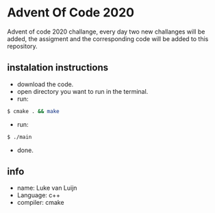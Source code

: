 
# Advent Of Code 2020

Advent of code 2020 challange, every day two new challanges will be added, the assigment and the corresponding code will be added to this repository.

## instalation instructions

- download the code.
- open directory you want to run in the terminal.
- run: 

```bash 
$ cmake . && make 
```
- run: 
```bash
$ ./main
```
- done.

## info

- name: Luke van Luijn
- Language: c++
- compiler: cmake

